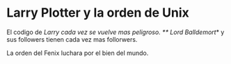 # Larry Plotter y la orden de Unix

El codigo de **Larry* cada vez se vuelve mas peligroso.
** Lord Balldemort** y sus followers tienen cada vez mas follorwers.

La orden del Fenix luchara por el bien del mundo.
